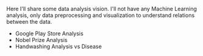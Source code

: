 Here I'll share some data analysis vision.
I'll not have any Machine Learning analysis, only data preprocessing and visualization to understand relations between the data.

- Google Play Store Analysis
- Nobel Prize Analysis
- Handwashing Analysis vs Disease 
